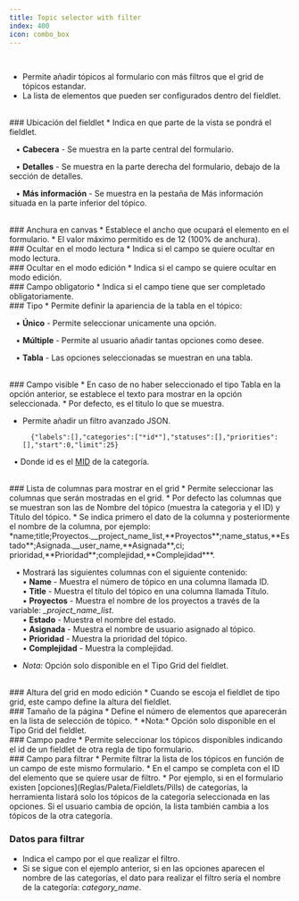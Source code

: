 ```yaml
---
title: Topic selector with filter
index: 400
icon: combo_box
---
```

    
<br />

* Permite añadir tópicos al formulario con más filtros que el grid de tópicos estandar.
* La lista de elementos que pueden ser configurados dentro del fieldlet.

<br />
### Ubicación del fieldlet
* Indica en que parte de la vista se pondrá el fieldlet. <br />

&nbsp; &nbsp;• **Cabecera** - Se muestra en la parte central del formulario. <br />

&nbsp; &nbsp;• **Detalles** - Se muestra en la parte derecha del formulario, debajo de la sección de detalles.<br />

&nbsp; &nbsp;• **Más información** - Se muestra en la pestaña de Más información situada en la parte inferior del tópico.<br />

<br />
### Anchura en canvas
* Establece el ancho que ocupará el elemento en el formulario.
* El valor máximo permitido es de 12 (100% de anchura).

<br />
### Ocultar en el modo lectura
* Indica si el campo se quiere ocultar en modo lectura.

<br />
### Ocultar en el modo edición
* Indica si el campo se quiere ocultar en modo edición.

<br />
### Campo obligatorio
* Indica si el campo tiene que ser completado obligatoriamente.

<br />
### Tipo
* Permite definir la apariencia de la tabla en el tópico: <br />

&nbsp; &nbsp;• **Único** - Permite seleccionar unicamente una opción. <br />

&nbsp; &nbsp;• **Múltiple** - Permite al usuario añadir tantas opciones como desee. <br />

&nbsp; &nbsp;• **Tabla** - Las opciones seleccionadas se muestran en una tabla.


<br />
### Campo visible
* En caso de no haber seleccionado el tipo Tabla en la opción anterior, se establece el texto para mostrar en la opción seleccionada.
* Por defecto, es el titulo lo que se muestra.

* Permite añadir un filtro avanzado JSON.

            
        {"labels":[],"categories":["*id*"],"statuses":[],"priorities":[],"start":0,"limit":25} 


&nbsp;&nbsp;• Donde id es el [MID](Conceptos/mid) de la categoría.


<br />
### Lista de columnas para mostrar en el grid
* Permite seleccionar las columnas que serán mostradas en el grid.
* Por defecto las columnas que se muestran son las de Nombre del tópico (muestra la categoria y el ID) y Título del tópico.
* Se indica primero el dato de la columna y posteriormente el nombre de la columna, por ejemplo: <br />
    *name;title;Proyectos.__project_name_list,**Proyectos**;name_status,**Estado**;Asignada.__user_name,**Asignada**,ci; prioridad,**Prioridad**;complejidad,**Complejidad***.

&nbsp; &nbsp;• Mostrará las siguientes columnas con el siguiente contenido: <br />
&nbsp; &nbsp;&nbsp; &nbsp;• **Name** - Muestra el número de tópico en una columna llamada ID. <br />
&nbsp; &nbsp;&nbsp; &nbsp;• **Title** - Muestra el título del tópico en una columna llamada Título. <br />
&nbsp; &nbsp;&nbsp; &nbsp;• **Proyectos** - Muestra el nombre de los proyectos a través de la variable: *_project_name_list*. <br />
&nbsp; &nbsp;&nbsp; &nbsp;• **Estado** - Muestra el nombre del estado. <br />
&nbsp; &nbsp;&nbsp; &nbsp;• **Asignada** - Muestra el nombre de usuario asignado al tópico. <br />
&nbsp; &nbsp;&nbsp; &nbsp;• **Prioridad** - Muestra la prioridad del tópico. <br />
&nbsp; &nbsp;&nbsp; &nbsp;• **Complejidad** - Muestra la complejidad. <br />

* *Nota:* Opción solo disponible en el Tipo Grid del fieldlet.


<br />
### Altura del grid en modo edición
* Cuando se escoja el fieldlet de tipo grid, este campo define la altura del fieldlet.

<br />
### Tamaño de la página
* Define el número de elementos que aparecerán en la lista de selección de tópico.
* *Nota:* Opción solo disponible en el Tipo Grid del fieldlet.


<br />
### Campo padre
* Permite seleccionar los tópicos disponibles indicando el id de un fieldlet de otra regla de tipo formulario.

<br />
### Campo para filtrar
* Permite filtrar la lista de los tópicos en función de un campo de este mismo formulario. 
* En el campo se completa con el ID del elemento que se quiere usar de filtro.
* Por ejemplo, si en el formulario existen [opciones](Reglas/Paleta/Fieldlets/Pills) de categorías, la herramienta listará solo los tópicos de la categoría seleccionada en las opciones. Si el usuario cambia de opción, la lista también cambia a los tópicos de la otra categoría. 

### Datos para filtrar
* Indica el campo por el que realizar el filtro.
* Si se sigue con el ejemplo anterior, si en las opciones aparecen el nombre de las categorías, el dato para realizar el filtro sería el nombre de la categoría: *category_name*.

